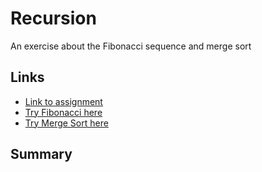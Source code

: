 # Recursion
An exercise about the Fibonacci sequence and merge sort

## Links
- [Link to assignment](https://www.theodinproject.com/lessons/javascript-recursion)
- [Try Fibonacci here](https://TYLPHE.github.io/recursion/fibonacci/)
- [Try Merge Sort here](https://TYLPHE.github.io/recursion/merge-sort/)

## Summary

